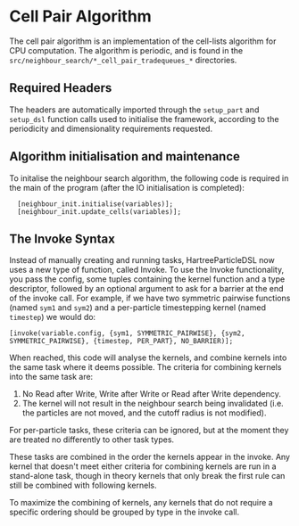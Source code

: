 # Cell Pair Algorithm

The cell pair algorithm is an implementation of the cell-lists algorithm for CPU computation. The algorithm is 
periodic, and is found in the `src/neighbour_search/*_cell_pair_tradequeues_*` directories.

## Required Headers
The headers are automatically imported through the `setup_part` and `setup_dsl` function calls used to initialise the framework, according
to the periodicity and dimensionality requirements requested. 

## Algorithm initialisation and maintenance
To initalise the neighbour search algorithm, the following code is required in the main of the program (after the IO initialisation is completed):
```
  [neighbour_init.initialise(variables)];
  [neighbour_init.update_cells(variables)];
```

## The Invoke Syntax

Instead of manually creating and running tasks, HartreeParticleDSL now uses a new type of  function, called Invoke. To use the Invoke
functionality, you pass the config, some tuples containing the kernel function and a type descriptor, followed by an optional
argument to ask for a barrier at the end of the invoke call. For example, if we have two symmetric pairwise functions (named
`sym1` and `sym2`) and a per-particle timestepping kernel (named `timestep`) we would do:
```
[invoke(variable.config, {sym1, SYMMETRIC_PAIRWISE}, {sym2, SYMMETRIC_PAIRWISE}, {timestep, PER_PART}, NO_BARRIER)];
```

When reached, this code will analyse the kernels, and combine kernels into the same task where it deems possible. The criteria for 
combining kernels into the same task are:
1. No Read after Write, Write after Write or Read after Write dependency.
2. The kernel will not result in the neighbour search being invalidated (i.e. the particles are not moved, and the cutoff radius is
   not modified).

For per-particle tasks, these criteria can be ignored, but at the moment they are treated no differently to other task types.

These tasks are combined in the order the kernels appear in the invoke. Any kernel that doesn't meet either criteria for combining
kernels are run in a stand-alone task, though in theory kernels that only break the first rule can still be combined with following 
kernels.

To maximize the combining of kernels, any kernels that do not require a specific ordering should be grouped by type in the invoke call.
